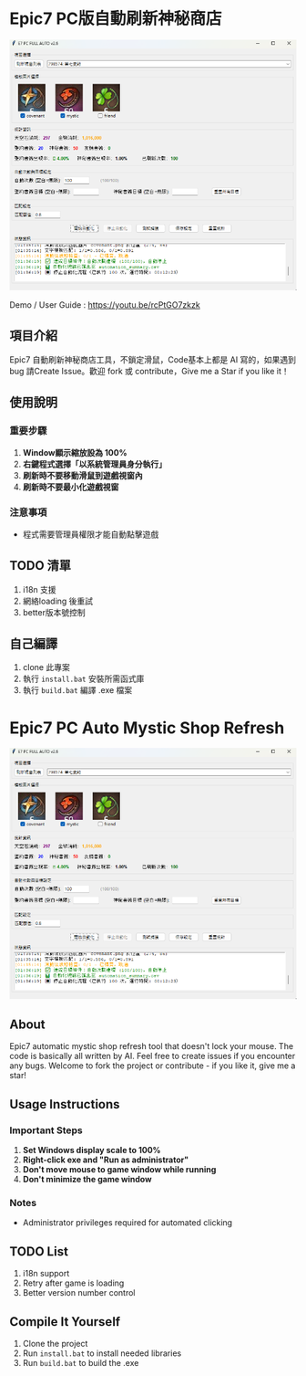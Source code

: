 # Epic7 PC版自動刷新神秘商店

![Screenshot](screenshot.png)

Demo / User Guide : https://youtu.be/rcPtGO7zkzk
## 項目介紹

Epic7 自動刷新神秘商店工具，不鎖定滑鼠，Code基本上都是 AI 寫的，如果遇到 bug 請Create Issue。歡迎 fork 或 contribute，Give me a Star if you like it！

## 使用說明

### 重要步驟
1. **Window顯示縮放設為 100%**
2. **右鍵程式選擇「以系統管理員身分執行」**
3. **刷新時不要移動滑鼠到遊戲視窗內**
4. **刷新時不要最小化遊戲視窗**

### 注意事項
- 程式需要管理員權限才能自動點擊遊戲

## TODO 清單

1. i18n 支援
2. 網絡loading 後重試
3. better版本號控制

## 自己編譯

1. clone 此專案
2. 執行 `install.bat` 安裝所需函式庫
3. 執行 `build.bat` 編譯 .exe 檔案

# Epic7 PC Auto Mystic Shop Refresh

![Screenshot](screenshot.png)

## About

Epic7 automatic mystic shop refresh tool that doesn't lock your mouse. The code is basically all written by AI. Feel free to create issues if you encounter any bugs. Welcome to fork the project or contribute - if you like it, give me a star!

## Usage Instructions

### Important Steps
1. **Set Windows display scale to 100%**
2. **Right-click exe and "Run as administrator"**
3. **Don't move mouse to game window while running**
4. **Don't minimize the game window**

### Notes
- Administrator privileges required for automated clicking

## TODO List

1. i18n support
2. Retry after game is loading
3. Better version number control

## Compile It Yourself

1. Clone the project
2. Run `install.bat` to install needed libraries
3. Run `build.bat` to build the .exe

